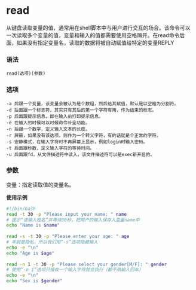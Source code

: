 # read

从键盘读取变量的值，通常用在shell脚本中与用户进行交互的场合。该命令可以一次读取多个变量的值，变量和输入的值都需要使用空格隔开。在read命令后面，如果没有指定变量名，读取的数据将被自动赋值给特定的变量REPLY

### 语法

```shell
read(选项)(参数)
```

### 选项

```shell
-a 后跟一个变量，该变量会被认为是个数组，然后给其赋值，默认是以空格为分割符。
-d 后面跟一个标志符，其实只有其后的第一个字符有用，作为结束的标志。
-p 后面跟提示信息，即在输入前打印提示信息。
-e 在输入的时候可以时候命令补全功能。
-n 后跟一个数字，定义输入文本的长度。
-r 屏蔽，如果没有该选项，则作为一个转义字符，有的话就是个正常的字符。
-s 安静模式，在输入字符时不再屏幕上显示，例如login时输入密码。
-t 后面跟秒数，定义输入字符的等待时间。
-u 后面跟fd，从文件描述符中读入，该文件描述符可以是exec新开启的。
```

### 参数

变量：指定读取值的变量名。

**使用示例**

```bash
#!/bin/bash 
read -t 30 -p "Please input your name: " name 
# 提示“请输入姓名”并等待30秒，把用户的输入保存入变量name中 
echo "Name is $name" 
 
read -s -t 30 -p "Please enter your age: " age 
# 年龄是隐私，所以我们用“-s”选项隐藏输入 
echo -e "\n" 
echo "Age is $age" 
 
read -n 1 -t 30 -p "Please select your gender[M/F]: " gender 
# 使用“-n 1”选项只接收一个输入字符就会执行（都不用输入回车） 
echo -e "\n" 
echo "Sex is $gender"
```
